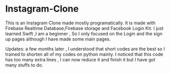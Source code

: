 # Instagram-Clone
This is an Instagram Clone made mostly programatically. It is made with Firebase Realtime Database,Firebase storage and Facebook Login Kit. I just learned Swift ,I am a beginner , So I only focused on the Login and the sign up pages although I have made some main pages.

Updates: a few months later , I understood that short codes are the best so I trained to shorten all of my codes on python mainly.
I noticed that this code has too many extra lines , I can now reduce it and finish it but I have got many stuffs to do.

